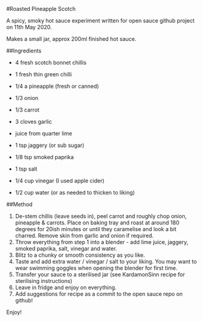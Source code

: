 #Roasted Pineapple Scotch

A spicy, smoky hot sauce experiment written for open sauce github project on 11th May 2020.

Makes a small jar, approx 200ml finished hot sauce.

##Ingredients
* 4 fresh scotch bonnet chillis
* 1 fresh thin green chilli
* 1/4 a pineapple (fresh or canned)
* 1/3 onion
* 1/3 carrot
* 3 cloves garlic

* juice from quarter lime
* 1 tsp jaggery (or sub sugar)
* 1/8 tsp smoked paprika
* 1 tsp salt
* 1/4 cup vinegar (I used apple cider)
* 1/2 cup water (or as needed to thicken to liking)


##Method

1. De-stem chillis (leave seeds in), peel carrot and roughly chop onion, pineapple & carrots. Place on baking tray and roast at around 180 degrees for 20ish minutes or until they caramelise and look a bit charred. Remove skin from garlic and onion if required.
2. Throw everything from step 1 into a blender - add lime juice, jaggery, smoked paprika, salt, vinegar and water.
3. Blitz to a chunky or smooth consistency as you like.
4. Taste and add extra water / vinegar / salt to your liking. You may want to wear swimming goggles when opening the blender for first time.
5. Transfer your sauce to a sterilised jar (see KardamonSinn recipe for sterilising instructions)
6. Leave in fridge and enjoy on everything. 
7. Add suggestions for recipe as a commit to the open sauce repo on github!

Enjoy!
